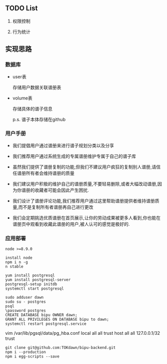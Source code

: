 ## TODO List

1. 权限控制

2. 行为统计



## 实现思路

### 数据库

* user表

    存储用户数据关联谱册表

* volume表

    存储具体的谱子信息

    p.s. 谱子本体存储在github

### 用户手册

* 我们提倡用户通过谱册来进行谱子规划分类以及分享

* 我们推荐用户通过系统生成的专属谱册维护专属于自己的谱子库


* 虽然我们提供了谱册复制的功能,但我们不建议用户疯狂的复制别人谱册,请信任谱册所有者会维持谱册的质量

* 我们建议用户积极的维护自己的谱册质量,不要轻易删除,或者大幅改动谱册,因为你谱册的收藏者可能会因此产生困扰.

*  我们设计了谱册评论功能,我们推荐用户通过这里帮助谱册提供者维持谱册质量,而不是复制所有者谱册再自己进行更改

* 我们会定期挑选优质谱册在首页展示,让你的劳动成果被更多人看到,你也能在谱册页中观看到收藏此谱册的用户,被人认可的感觉是极好的.


### 应用部署

    node >=8.9.0

    install node
    npm i n -g
    n stable

    yum install postgresql
    yum install postgresql-server
    postgresql-setup initdb
    systemctl start postgresql
    
    sudo adduser dawn
    sudo su - postgres
    psql
    \password postgres
    CREATE DATABASE bipu OWNER dawn;
    GRANT ALL PRIVILEGES ON DATABASE bipu to dawn;
    systemctl restart postgresql.service


vim /var/lib/pgsql/data/pg_hba.conf
local all all trust
host all  all 127.0.0.1/32 trust

    git clone git@github.com:TOKdawn/bipu-backend.git
    npm i --production
    npm i egg-scripts --save